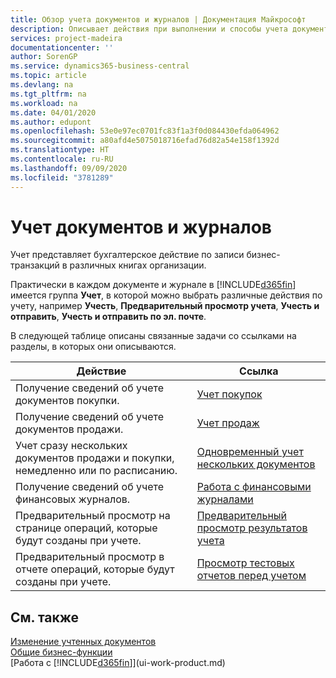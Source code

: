 ```yaml
---
title: Обзор учета документов и журналов | Документация Майкрософт
description: Описывает действия при выполнении и способы учета документов и журналов.
services: project-madeira
documentationcenter: ''
author: SorenGP
ms.service: dynamics365-business-central
ms.topic: article
ms.devlang: na
ms.tgt_pltfrm: na
ms.workload: na
ms.date: 04/01/2020
ms.author: edupont
ms.openlocfilehash: 53e0e97ec0701fc83f1a3f0d084430efda064962
ms.sourcegitcommit: a80afd4e5075018716efad76d82a54e158f1392d
ms.translationtype: HT
ms.contentlocale: ru-RU
ms.lasthandoff: 09/09/2020
ms.locfileid: "3781289"
---
```

# <a name="posting-documents-and-journals"></a>Учет документов и журналов
Учет представляет бухгалтерское действие по записи бизнес-транзакций в различных книгах организации.

Практически в каждом документе и журнале в [!INCLUDE[d365fin](includes/d365fin_md.md)] имеется группа **Учет**, в которой можно выбрать различные действия по учету, например **Учесть**, **Предварительный просмотр учета**, **Учесть и отправить**, **Учесть и отправить по эл. почте**.

В следующей таблице описаны связанные задачи со ссылками на разделы, в которых они описываются.

| Действие | Ссылка |
| --- | --- |
| Получение сведений об учете документов покупки. |[Учет покупок](ui-post-purchases.md) |
| Получение сведений об учете документов продажи. |[Учет продаж](ui-post-sales.md) |
| Учет сразу нескольких документов продажи и покупки, немедленно или по расписанию.|[Одновременный учет нескольких документов](ui-batch-posting.md)|
| Получение сведений об учете финансовых журналов. |[Работа с финансовыми журналами](ui-work-general-journals.md) |
| Предварительный просмотр на странице операций, которые будут созданы при учете. |[Предварительный просмотр результатов учета](ui-how-preview-post-results.md) |
| Предварительный просмотр в отчете операций, которые будут созданы при учете. |[Просмотр тестовых отчетов перед учетом](ui-how-view-test-reports-posting.md) |

## <a name="see-also"></a>См. также
[Изменение учтенных документов](across-edit-posted-document.md)  
[Общие бизнес-функции](ui-across-business-areas.md)  
[Работа с [!INCLUDE[d365fin](includes/d365fin_md.md)]](ui-work-product.md)

